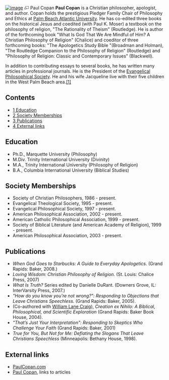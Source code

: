 [![image](images/a/a5/Copan.jpg)](http://www.theopedia.com/File:Copan.jpg)
[![image](data:image/png;base64,iVBORw0KGgoAAAANSUhEUgAAAA8AAAALCAAAAACFLIiAAAAAAnRSTlMA/1uRIrUAAABPSURBVAjXY/j///+5vXDwjAHIr26ZAgXZe8H8a/+hoIcw/9nevdVL9+79DuPvzQYZFPUezu8BMZLXgkExnD8HAu6hqv//n+HZVjD4DuUDAKlChD3fj6aPAAAAAElFTkSuQmCC)](http://www.theopedia.com/File:Copan.jpg "Enlarge")
Paul Copan
**Paul Copan** is a Christian philosopher, apologist, and author.
Copan holds the prestigious Pledger Family Chair of Philosophy and
Ethics at [Palm Beach Atlantic University](http://pba.edu). He has
co-edited three books on the historical Jesus and coedited (with
Paul K. Moser) a textbook on the philosophy of religion, "The
Rationality of Theism" (Routledge). He is author of the forthcoming
book "What Is God That We Are Mindful of Him? A Christian
Philosophy of Religion" (Chalice) and coeditor of three forthcoming
books: "The Apologetics Study Bible "(Broadman and Holman), "The
Routledge Companion to the Philosophy of Religion" (Routledge) and
"Philosophy of Religion: Classic and Contemporary Issues"
(Blackwell).

In addition to contributing essays to several books, he has written
many articles in professional journals. He is the President of the
[Evangelical Philosophical Society](http://www.epsociety.org/). He
and his wife Jacqueline live with their five children in the West
Palm Beach
area.[[1]](http://www.pba.edu/Academic/Schoolbio.cfm?ID=194&SchoolID=1)

## Contents

-   [1 Education](#Education)
-   [2 Society Memberships](#Society_Memberships)
-   [3 Publications](#Publications)
-   [4 External links](#External_links)

## Education

-   Ph.D., Marquette University (Philosophy)
-   M.Div. Trinity International University (Divinity)
-   M.A., Trinity International University (Philosophy of Religion)
-   B.A., Columbia International University (Biblical Studies)

## Society Memberships

-   Society of Christian Philosophers, 1986 - present.
-   Evangelical Theological Society, 1995 - present.
-   Evangelical Philosophical Society, 1997 - present.
-   American Philosophical Association, 2002 - present.
-   American Catholic Philosophical Association, 1999 - present.
-   Society of Biblical Literature (and American Academy of
    Religion), 1999 - present.
-   American Philosophical Association, 2003 - present.

## Publications

-   *When God Goes to Starbucks: A Guide to Everyday Apologetics.*
    (Grand Rapids: Baker, 2008.)
-   *Loving Wisdom: Christian Philosophy of Religion.* (St. Louis:
    Chalice Press, 2007)
-   *What Is Truth?* Series edited by Danielle DuRant. (Downers
    Grove, IL: InterVarsity Press, 2007.)
-   *"How do you know you're not wrong?": Responding to Objections that Leave Christians Speechless.*
    (Grand Rapids: Baker, 2005).
-   (Co-authored with
    [William Lane Craig](William_Lane_Craig "William Lane Craig")),
    *Creation ex Nihilo: A Biblical, Philosophical, and Scientific Exploration*
    (Grand Rapids: Baker Book House, 2004).
-   *"That’s Just Your Interpretation": Responding to Skeptics Who Challenge Your Faith*
    (Grand Rapids: Baker, 2001)
-   *True for You, But Not for Me: Deflating the Slogans That Leave Christians Speechless*
    (Minneapolis: Bethany House, 1998).

## External links

-   [PaulCopan.com](http://www.paulcopan.com/)
-   [Paul Copan](http://www.apologeticsindex.org/c163.html), links
    to articles



